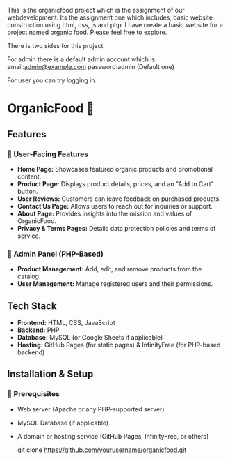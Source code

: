 This is the organicfood project which is the assignment of our webdevelopment. 
Its the assignment one which includes, basic website construction using html, css, js and php. I have create a basic website for a project named 
organic food.  Please feel free to explore. 

There is two sides for this project

For admin there is a default admin account which is 
email:admin@example.com
password:admin (Default one)

For user you can try logging in. 
# OrganicFood 🌱



## Features

### 🌿 User-Facing Features
- **Home Page:** Showcases featured organic products and promotional content.
- **Product Page:** Displays product details, prices, and an "Add to Cart" button.
- **User Reviews:** Customers can leave feedback on purchased products.
- **Contact Us Page:** Allows users to reach out for inquiries or support.
- **About Page:** Provides insights into the mission and values of OrganicFood.
- **Privacy & Terms Pages:** Details data protection policies and terms of service.

### 🔐 Admin Panel (PHP-Based)
- **Product Management:** Add, edit, and remove products from the catalog.
- **User Management:** Manage registered users and their permissions.

## Tech Stack

- **Frontend:** HTML, CSS, JavaScript
- **Backend:** PHP
- **Database:** MySQL (or Google Sheets if applicable)
- **Hosting:** GitHub Pages (for static pages) & InfinityFree (for PHP-based backend)

## Installation & Setup

### 🔹 Prerequisites
- Web server (Apache or any PHP-supported server)
- MySQL Database (if applicable)
- A domain or hosting service (GitHub Pages, InfinityFree, or others)


   git clone https://github.com/yourusername/organicfood.git
